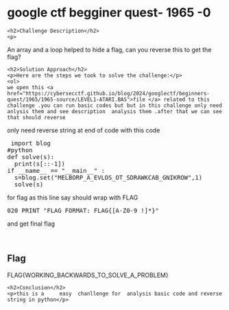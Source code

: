 
<!DOCTYPE html>
<html>

<body>
    <h1>google ctf begginer quest-  1965 -0</h1>

    <h2>Challenge Description</h2>
    <p>  
An array and a loop helped to hide a flag, can 
you reverse this to get the flag?
</p>
 
    <h2>Solution Approach</h2>
    <p>Here are the steps we took to solve the challenge:</p>
    <ol>
    we open this <a href="https://cybersecctf.github.io/blog/2024/googlectf/beginners-quest/1965/1965-source/LEVEL1-ATARI.BAS">file </a> related to this challenge .you can run basic codes but but in this challenge only need anlysis them and see description  analysis them .after that we can see that should reverse
only need reverse string at end of code
with this code
<pre>
 import blog
#python
def solve(s):
  print(s[::-1])
if __name__ == "__main__" :
  s=blog.set("MELBORP_A_EVLOS_OT_SDRAWKCAB_GNIKROW",1) 
  solve(s)
</pre>
for flag as this line say should wrap with FLAG
<pre>
020 PRINT "FLAG FORMAT: FLAG{[A-Z0-9_!]*}"
</pre>
and get final flag
 
<br>
    <h2>Flag</h2>
    <p class="flag">FLAG{WORKING_BACKWARDS_TO_SOLVE_A_PROBLEM}
</p>

    <h2>Conclusion</h2>
    <p>this is a     easy  chanllenge for  analysis basic code and reverse string in python</p>
</body>
</html>






